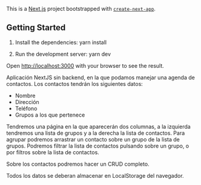 This is a [Next.js](https://nextjs.org/) project bootstrapped with [`create-next-app`](https://github.com/vercel/next.js/tree/canary/packages/create-next-app).

## Getting Started

1) Install the dependencies: yarn install

2) Run the development server: yarn dev

Open [http://localhost:3000](http://localhost:3000) with your browser to see the result.

Aplicación NextJS sin backend, en la que podamos manejar una agenda de contactos. Los contactos tendrán los siguientes datos:
- Nombre
- Dirección
- Teléfono
- Grupos a los que pertenece

Tendremos una página en la que aparecerán dos columnas, a la izquierda tendremos una lista de grupos y a la derecha la lista de contactos. Para agrupar podremos arrastrar un contacto sobre un grupo de la lista de grupos. Podremos filtrar la lista de contactos pulsando sobre un grupo, o por filtros sobre la lista de contactos.

Sobre los contactos podremos hacer un CRUD completo.

Todos los datos se deberan almacenar en LocalStorage del navegador.
